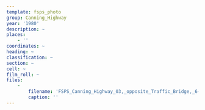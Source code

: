 ```yaml
---
template: fsps_photo
group: Canning_Highway
year: '1980'
description: ~
places:
    - ''
coordinates: ~
heading: ~
classification: ~
section: ~
cell: ~
film_roll: ~
files:
    -
        filename: 'FSPS_Canning_Highway_03,_opposite_Traffic_Bridge,_6-2-A,_1980.png'
        caption: ''
---
```


